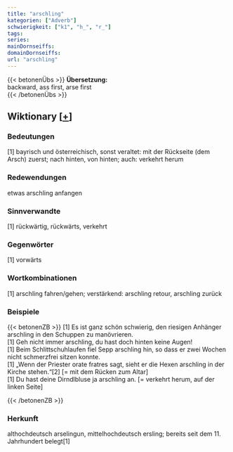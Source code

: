 ```yaml
---
title: "arschling"
kategorien: ["Adverb"]
schwierigkeit: ["k1", "h_", "r_"]
tags:
series:
mainDornseiffs:
domainDornseiffs:
url: "arschling"
---
```


{{< betonenÜbs >}}
**Übersetzung:**  
backward, ass first, arse first  
{{< /betonenÜbs >}}

## Wiktionary [[+](https://de.wiktionary.org/wiki/arschling)]

### Bedeutungen
[1] bayrisch und österreichisch, sonst veraltet: mit der Rückseite (dem Arsch) zuerst; nach hinten, von hinten; auch: verkehrt herum  

### Redewendungen
etwas arschling anfangen  

### Sinnverwandte
[1] rückwärtig, rückwärts, verkehrt  

### Gegenwörter
[1] vorwärts  

### Wortkombinationen
[1] arschling fahren/gehen; verstärkend: arschling retour, arschling zurück  

### Beispiele
{{< betonenZB >}}
[1] Es ist ganz schön schwierig, den riesigen Anhänger arschling in den Schuppen zu manövrieren.  
[1] Geh nicht immer arschling, du hast doch hinten keine Augen!  
[1] Beim Schlittschuhlaufen fiel Sepp arschling hin, so dass er zwei Wochen nicht schmerzfrei sitzen konnte.  
[1] „Wenn der Priester orate fratres sagt, sieht er die Hexen arschling in der Kirche stehen.“[2] [= mit dem Rücken zum Altar]  
[1] Du hast deine Dirndlbluse ja arschling an. [= verkehrt herum, auf der linken Seite]  

{{< /betonenZB >}}
### Herkunft
althochdeutsch arselingun, mittelhochdeutsch ersling; bereits seit dem 11. Jahrhundert belegt[1]  


